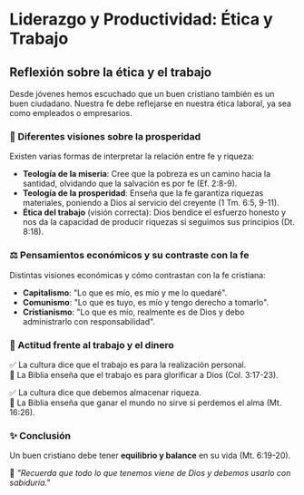 # Liderazgo y Productividad: Ética y Trabajo  

## Reflexión sobre la ética y el trabajo  
Desde jóvenes hemos escuchado que un buen cristiano también es un buen ciudadano. Nuestra fe debe reflejarse en nuestra ética laboral, ya sea como empleados o empresarios.  

### 📖 Diferentes visiones sobre la prosperidad  
Existen varias formas de interpretar la relación entre fe y riqueza:  

- **Teología de la miseria**: Cree que la pobreza es un camino hacia la santidad, olvidando que la salvación es por fe (Ef. 2:8-9).  
- **Teología de la prosperidad**: Enseña que la fe garantiza riquezas materiales, poniendo a Dios al servicio del creyente (1 Tm. 6:5, 9-11).  
- **Ética del trabajo** (visión correcta): Dios bendice el esfuerzo honesto y nos da la capacidad de producir riquezas si seguimos sus principios (Dt. 8:18).  

### ⚖️ Pensamientos económicos y su contraste con la fe  
Distintas visiones económicas y cómo contrastan con la fe cristiana:  

- **Capitalismo**: "Lo que es mío, es mío y me lo quedaré".  
- **Comunismo**: "Lo que es tuyo, es mío y tengo derecho a tomarlo".  
- **Cristianismo**: "Lo que es mío, realmente es de Dios y debo administrarlo con responsabilidad".  

### 🙌 Actitud frente al trabajo y el dinero  
✅ La cultura dice que el trabajo es para la realización personal.  
🔹 La Biblia enseña que el trabajo es para glorificar a Dios (Col. 3:17-23).  

✅ La cultura dice que debemos almacenar riqueza.  
🔹 La Biblia enseña que ganar el mundo no sirve si perdemos el alma (Mt. 16:26).  

### ✨ Conclusión  
Un buen cristiano debe tener **equilibrio y balance** en su vida (Mt. 6:19-20).  
 

📢 _"Recuerda que todo lo que tenemos viene de Dios y debemos usarlo con sabiduría."_  
